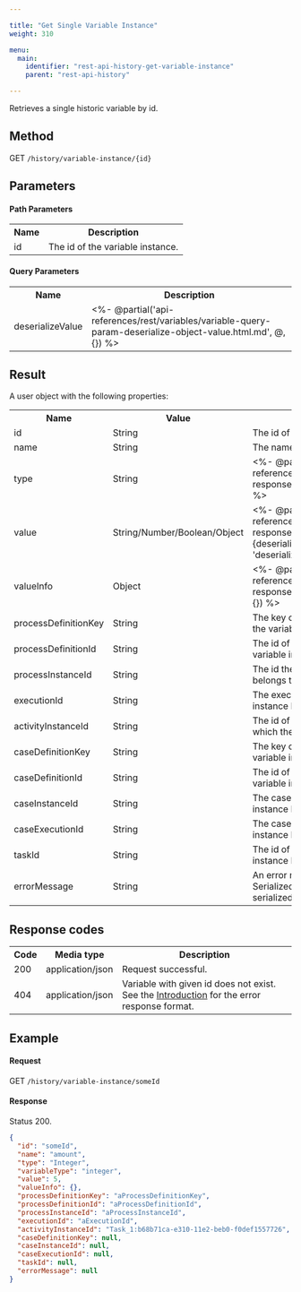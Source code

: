 ```yaml
---

title: "Get Single Variable Instance"
weight: 310

menu:
  main:
    identifier: "rest-api-history-get-variable-instance"
    parent: "rest-api-history"

---
```



Retrieves a single historic variable by id.


Method
------

GET `/history/variable-instance/{id}`


Parameters
----------

#### Path Parameters

<table class="table table-striped">
  <tr>
    <th>Name</th>
    <th>Description</th>
  </tr>
  <tr>
    <td>id</td>
    <td>The id of the variable instance.</td>
  </tr>
</table>

#### Query Parameters

<table class="table table-striped">
  <tr>
    <th>Name</th>
    <th>Description</th>
  </tr>
  <tr>
    <td>deserializeValue</td>
    <td>
      <%- @partial('api-references/rest/variables/variable-query-param-deserialize-object-value.html.md', @, {}) %>
    </td>
  </tr>
</table>

Result
------

A user object with the following properties:

<table class="table table-striped">
  <tr>
    <th>Name</th>
    <th>Value</th>
    <th>Description</th>
  </tr>
  <tr>
    <td>id</td>
    <td>String</td>
    <td>The id of the variable instance.</td>
  </tr>
  <tr>
    <td>name</td>
    <td>String</td>
    <td>The name of the variable instance.</td>
  </tr>
  <tr>
    <td>type</td>
    <td>String</td>
    <td><%- @partial('api-references/rest/variables/variable-response-type.html.eco', @, {}) %></td>
  </tr>
  <tr>
    <td>value</td>
    <td>String/Number/Boolean/Object</td>
    <td><%- @partial('api-references/rest/variables/variable-response-value.html.eco', @, {deserializationParameter: 'deserializeValue'}) %></td>
  </tr>
  <tr>
    <td>valueInfo</td>
    <td>Object</td>
    <td><%- @partial('api-references/rest/variables/variable-response-valueinfo.html.eco', @, {}) %>
    </td>
  </tr>
  <tr>
    <td>processDefinitionKey</td>
    <td>String</td>
    <td>The key of the process definition the variable instance belongs to.</td>
  </tr>
  <tr>
    <td>processDefinitionId</td>
    <td>String</td>
    <td>The id of the process definition the variable instance belongs to.</td>
  </tr>
  <tr>
    <td>processInstanceId</td>
    <td>String</td>
    <td>The id the process instance belongs to.</td>
  </tr>
  <tr>
    <td>executionId</td>
    <td>String</td>
    <td>The execution id the variable instance belongs to.</td>
  </tr>
  <tr>
    <td>activityInstanceId</td>
    <td>String</td>
    <td>The id of the activity instance in which the variable is valid.</td>
  </tr>
  <tr>
    <td>caseDefinitionKey</td>
    <td>String</td>
    <td>The key of the case definition the variable instance belongs to.</td>
  </tr>
  <tr>
    <td>caseDefinitionId</td>
    <td>String</td>
    <td>The id of the case definition the variable instance belongs to.</td>
  </tr>
  <tr>
    <td>caseInstanceId</td>
    <td>String</td>
    <td>The case instance id the variable instance belongs to.</td>
  </tr>
  <tr>
    <td>caseExecutionId</td>
    <td>String</td>
    <td>The case execution id the variable instance belongs to.</td>
  </tr>
  <tr>
    <td>taskId</td>
    <td>String</td>
    <td>The id of the task the variable instance belongs to.</td>
  </tr>
  <tr>
    <td>errorMessage</td>
    <td>String</td>
    <td>An error message in case a Java Serialized Object could not be de-serialized.</td>
  </tr>
</table>

Response codes
--------------

<table class="table table-striped">
  <tr>
    <th>Code</th>
    <th>Media type</th>
    <th>Description</th>
  </tr>
  <tr>
    <td>200</td>
    <td>application/json</td>
    <td>Request successful.</td>
  </tr>
  <tr>
    <td>404</td>
    <td>application/json</td>
    <td>Variable with given id does not exist. See the <a href="ref:#overview-introduction">Introduction</a> for the error response format.</td>
  </tr>
</table>

Example
-------

#### Request

GET `/history/variable-instance/someId`

#### Response

Status 200.

```json
{
  "id": "someId",
  "name": "amount",
  "type": "Integer",
  "variableType": "integer",
  "value": 5,
  "valueInfo": {},
  "processDefinitionKey": "aProcessDefinitionKey",
  "processDefinitionId": "aProcessDefinitionId",
  "processInstanceId": "aProcessInstanceId",
  "executionId": "aExecutionId",
  "activityInstanceId": "Task_1:b68b71ca-e310-11e2-beb0-f0def1557726",
  "caseDefinitionKey": null,
  "caseInstanceId": null,
  "caseExecutionId": null,
  "taskId": null,
  "errorMessage": null
}
```

